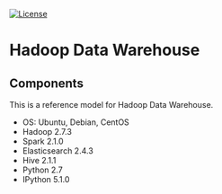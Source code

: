 [![License](https://img.shields.io/badge/license-Apache%202-blue.svg)](LICENSE)

Hadoop Data Warehouse
====================

Components
----------
This is a reference model for Hadoop Data Warehouse.

* OS: Ubuntu, Debian, CentOS
* Hadoop 2.7.3
* Spark 2.1.0
* Elasticsearch 2.4.3
* Hive 2.1.1
* Python 2.7
* IPython 5.1.0
